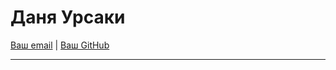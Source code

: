 # Даня Урсаки

[Ваш email](ursachidaniel84@gmail.com) | [Ваш GitHub](https://github.com/Danya3331)

---